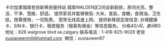 卡尔加里城南老徐新移民接待站
城南WALDEN区2间全新联排，房间光亮、整洁、干净、宽敞、舒适。 提供家具并能够做饭: 大米，食盐，食糖，食用油，卫生纸，按需使用，一切免费。
宽带无线高速上网。 提供新移民定居信息: 办理健康卡、SIN卡、银行卡，租房服务（租客免佣金）等信息服务。
价格$40/间，套间$60
地址：826 walgrove blvd se,calgary
联系电话：1-416-825-9028 老徐  xuxiaowenmll@hotmail.com  
微信：xuxiaowen67
